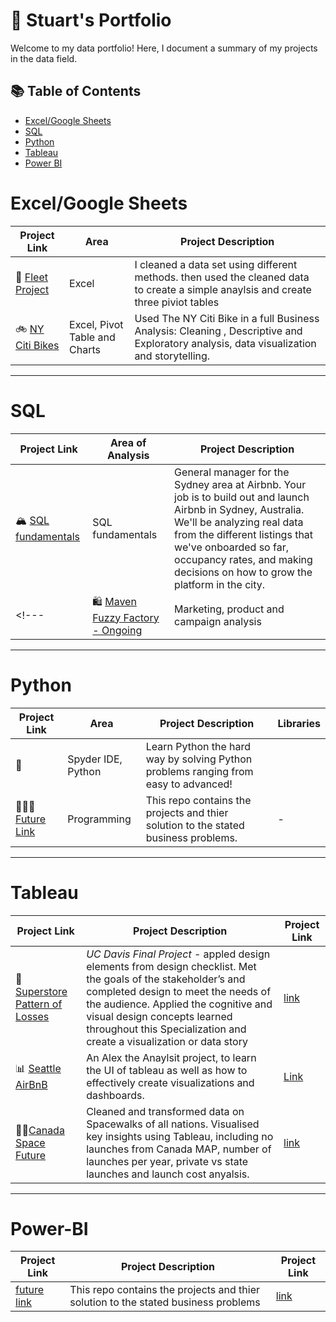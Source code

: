 # 📡 Stuart's Portfolio

Welcome to my data portfolio! Here, I document a summary of my projects in the data field. 

## 📚 Table of Contents
- [Excel/Google Sheets](#excel/google-sheets)
- [SQL](#sql)
- [Python](#python)
- [Tableau](#tableau)
- [Power BI](#power-bi)



# Excel/Google Sheets
| Project Link | Area | Project Description |
|---|---|---|
|🎈 [Fleet Project](https://github.com/sgreenley/Excel-Fleet-project-) | Excel | I cleaned a data set using different methods.  then used the cleaned data to create a simple anaylsis and create three piviot tables |
| 🚲 [NY Citi Bikes](https://github.com/sgreenley/google-sheets-NY-citi-bike) | Excel, Pivot Table and Charts | Used The NY Citi Bike in a full Business Analysis: Cleaning , Descriptive and Exploratory analysis, data visualization and storytelling. |

***

# SQL

| Project Link | Area of Analysis | Project Description | 
|---|---|---|
| 🏔 [SQL fundamentals ](https://github.com/sgreenley/SQL-fundamentals) | SQL fundamentals | General manager for the Sydney area at Airbnb. Your job is to build out and launch Airbnb in Sydney, Australia. We'll be analyzing real data from the different listings that we've onboarded so far, occupancy rates, and making decisions on how to grow the platform in the city. |
<!--- | 🛍 [Maven Fuzzy Factory - Ongoing](https://github.com/katiehuangx/Udemy-Advanced-MySQL) | Marketing, product and campaign analysis | I analyse and optimise marketing channels, measure and test website conversion performance and use data to understand impact of new product and campaign launches for an online retailer. | --->

***

# Python

| Project Link | Area | Project Description | Libraries |    
|---|---|---|---|
| 💯 []() | Spyder IDE, Python | Learn Python the hard way by solving Python problems ranging from easy to advanced! |
| 👩🏻‍💻 [Future Link ](https://github.com/sgreenley/sgreenley) | Programming | This repo contains the projects and thier solution to the stated business problems.  | - | 
***

# Tableau

| Project Link | Project Description | Project Link |
|---|---|---|
|🛒 [Superstore Pattern of Losses](https://public.tableau.com/app/profile/stuart.greenley/viz/SuperStorePatternofLosses_16787787075880/PatternofLossses) | *UC Davis Final Project* - appled design elements from design checklist. Met the goals of the stakeholder’s and completed design to meet the needs of the audience. Applied the cognitive and visual design concepts learned throughout this Specialization and create a visualization or data story | [link](https://public.tableau.com/app/profile/stuart.greenley/viz/SuperStorePatternofLosses_16787787075880/PatternofLossses) |
| 📊 [Seattle AirBnB](https://public.tableau.com/app/profile/stuart.greenley/viz/SeattleAirBnBProject_16774628244980/SeattleAirBNBDashboard) |  An Alex the Anaylsit project, to learn the UI of tableau as well as how to effectively create visualizations and dashboards. | [Link](https://public.tableau.com/app/profile/stuart.greenley/viz/SeattleAirBnBProject_16774628244980/SeattleAirBNBDashboard) |
| 👩‍🚀[Canada Space Future](https://public.tableau.com/app/profile/stuart.greenley/viz/CanadianSpaceEconomy/Story1) | Cleaned and transformed data on Spacewalks of all nations. Visualised key insights using Tableau, including no launches from Canada MAP, number of launches per year, private vs state launches and launch cost anyalsis. | [link](https://public.tableau.com/app/profile/stuart.greenley/viz/CanadianSpaceEconomy/Story1)|


***
# Power-BI

| Project Link | Project Description | Project Link |
|---|---|---|
| [future link]() | This repo contains the projects and thier solution to the stated business problems | [link]()|
